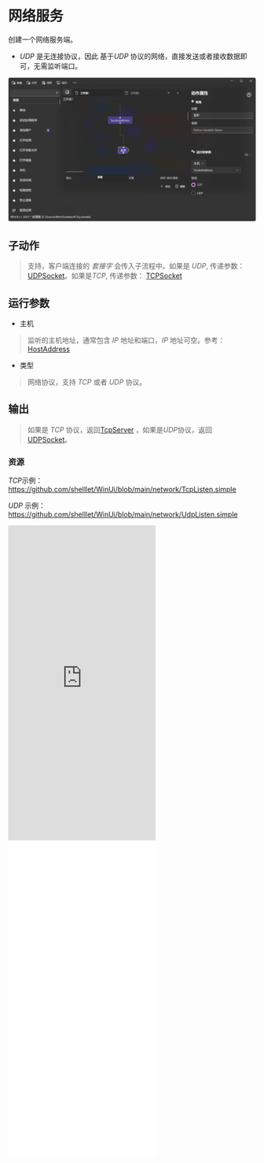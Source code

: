 # 网络服务 
创建一个网络服务端。

* *UDP* 是无连接协议，因此 基于*UDP* 协议的网络，直接发送或者接收数据即可，无需监听端口。

![NetworkListen](./images/06.png ':size=90%')

## 子动作
> 支持，客户端连接的 *套接字* 会传入子流程中。如果是 *UDP*, 传递参数：[UDPSocket](./types/UDPSocket.md)。如果是*TCP*, 传递参数： [TCPSocket](./types/TCPSocket.md)

## 运行参数


* 主机
> 监听的主机地址，通常包含 *IP* 地址和端口，*IP* 地址可空。参考：[HostAddress](./types/HostAddress.md)
* 类型
> 网络协议，支持 *TCP* 或者 *UDP* 协议。

## 输出

> 如果是 *TCP* 协议，返回[TcpServer](./types/TcpServer.md) ，如果是*UDP*协议，返回 [UDPSocket](./types/UDPSocket.md)。

### 资源

*TCP*示例： https://github.com/shelllet/WinUi/blob/main/network/TcpListen.simple

*UDP* 示例： https://github.com/shelllet/WinUi/blob/main/network/UdpListen.simple


<iframe type="text/html" height="640px" src="https://www.youtube.com/embed/iTVAVQvJ4T4" frameborder="0"></iframe>

<iframe src="//player.bilibili.com/player.html?bvid=BV1Tb4y1N7ha&page=1&autoplay=0" height='640px' scrolling="no" frameborder="no" framespacing="0" allowfullscreen="true"></iframe>

